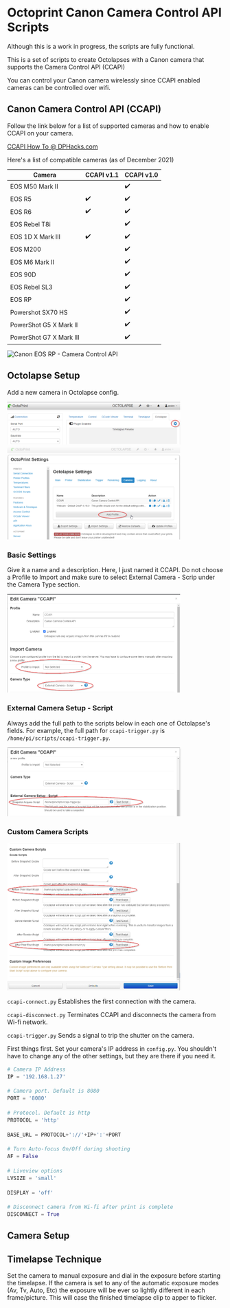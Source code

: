 # Octoprint Canon Camera Control API Scripts

Although this is a work in progress, the scripts are fully functional.

This is a set of scripts to create Octolapses with a Canon camera that supports the Camera Control API (CCAPI)

You can control your Canon camera wirelessly since CCAPI enabled cameras can be controlled over wifi.

## Canon Camera Control API (CCAPI)

Follow the link below for a list of supported cameras and how to enable CCAPI on your camera.

[CCAPI How To @ DPHacks.com](https://dphacks.com/how-to-canon-camera-control-api-ccapi/)

Here's a list of compatible cameras (as of December 2021)

| Camera                 | CCAPI v1.1         | CCAPI v1.0         |
|------------------------|--------------------|--------------------|
| EOS M50 Mark II        |                    | :heavy_check_mark: |
| EOS R5                 | :heavy_check_mark: | :heavy_check_mark: |
| EOS R6                 | :heavy_check_mark: | :heavy_check_mark: |
| EOS Rebel T8i          |                    | :heavy_check_mark: |
| EOS 1D X Mark III      | :heavy_check_mark: | :heavy_check_mark: |
| EOS M200               |                    | :heavy_check_mark: |
| EOS M6 Mark II         |                    | :heavy_check_mark: |
| EOS 90D                |                    | :heavy_check_mark: |
| EOS Rebel SL3          |                    | :heavy_check_mark: |
| EOS RP                 |                    | :heavy_check_mark: |
| Powershot SX70 HS      |                    | :heavy_check_mark: |
| PowerShot G5 X Mark II |                    | :heavy_check_mark: |
| PowerShot G7 X Mark III|                    | :heavy_check_mark: |

![Canon EOS RP - Camera Control API](https://i0.wp.com/dphacks.com/wp-content/uploads/2019/04/Canon-CCAPI-EOS-RP_1.jpg?resize=768%2C512&ssl=1 "Canon EOS RP - CCAPI")

## Octolapse Setup

Add a new camera in Octolapse config.

<img src="img\Octolapse_Setup_Step_1.png" width="80%">

<img src="img\Octolapse_Setup_Step_2.png" width="80%">

### Basic Settings

Give it a name and a description. Here, I just named it CCAPI. Do not choose a Profile to Import and make sure to select External Camera - Scrip under the Camera Type section.

<img src="img\Octolapse_Setup_Step_3.png" width="80%">


### External Camera Setup - Script

Always add the full path to the scripts below in each one of Octolapse's fields. For example, the full path for ```ccapi-trigger.py``` is ```/home/pi/scripts/ccapi-trigger.py```.

<img src="img\Octolapse_Setup_Step_4.png" width="80%">


### Custom Camera Scripts

<img src="img\Octolapse_Setup_Step_5.png" width="80%">

```ccapi-connect.py``` Establishes the first connection with the camera.

```ccapi-disconnect.py``` Terminates CCAPI and disconnects the camera from Wi-fi network.

```ccapi-trigger.py``` Sends a signal to trip the shutter on the camera.

First things first. Set your camera's IP address in ```config.py```. You shouldn't have to change any of the other settings, but they are there if you need it.

```python
# Camera IP Address
IP = '192.168.1.27'

# Camera port. Default is 8080
PORT = '8080'

# Protocol. Default is http
PROTOCOL = 'http'

BASE_URL = PROTOCOL+'://'+IP+':'+PORT

# Turn Auto-focus On/Off during shooting
AF = False

# Liveview options
LVSIZE = 'small'

DISPLAY = 'off'

# Disconnect camera from Wi-fi after print is complete
DISCONNECT = True
```

## Camera Setup

## Timelapse Technique

Set the camera to manual exposure and dial in the exposure before starting the timelapse. If the camera is set to any of the automatic exposure modes (Av, Tv, Auto, Etc) the exposure will be ever so lightly different in each frame/picture. This will case the finished timelapse clip to apper to flicker.
